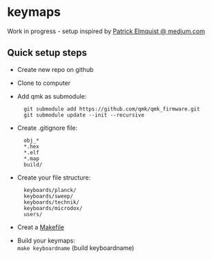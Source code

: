# keymaps

Work in progress - setup inspired by [Patrick Elmquist @ medium.com](https://medium.com/@patrick.elmquist/separate-keymap-repo-for-qmk-136ff5a419bd)

## Quick setup steps
- Create new repo on github

- Clone to computer

- Add qmk as submodule:  

        git submodule add https://github.com/qmk/qmk_firmware.git
        git submodule update --init --recursive

- Create .gitignore file:  

        obj_*  
        *.hex  
        *.elf  
        *.map   
        build/  

- Create your file structure:  

        keyboards/planck/
        keyboards/sweep/
        keyboards/technik/
        keyboards/microdox/
        users/

- Creat a [Makefile](https://github.com/brianoverby/keymaps/blob/main/Makefile)  

- Build your keymaps:  
  `make keyboardname` (build keyboardname)  

